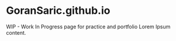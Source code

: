 # GoranSaric.github.io

WIP - Work In Progress page for practice and portfolio
      Lorem Ipsum content.
